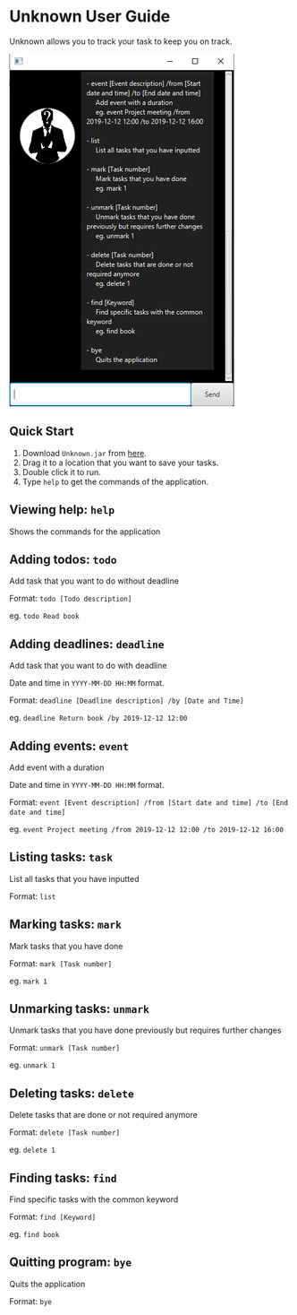 # Unknown User Guide

Unknown allows you to track your task to keep you on track.

![Screenshot](ProductScreenshot.PNG)

## Quick Start

1. Download `Unknown.jar` from [here](https://github.com/nobodyishappy/ip/releases/download/A-UserGuide/Unknown.jar).
2. Drag it to a location that you want to save your tasks.
3. Double click it to run.
4. Type `help` to get the commands of the application.

## Viewing help: `help`

Shows the commands for the application

## Adding todos: `todo`

Add task that you want to do without deadline

Format: `todo [Todo description]`

eg. `todo Read book`

## Adding deadlines: `deadline`

Add task that you want to do with deadline

Date and time in `YYYY-MM-DD HH:MM` format.

Format: `deadline [Deadline description] /by [Date and Time]`

eg. `deadline Return book /by 2019-12-12 12:00`

## Adding events: `event`

Add event with a duration

Date and time in `YYYY-MM-DD HH:MM` format.

Format: `event [Event description] /from [Start date and time] /to [End date and time]`

eg. `event Project meeting /from 2019-12-12 12:00 /to 2019-12-12 16:00`

## Listing tasks: `task`

List all tasks that you have inputted

Format: `list`

## Marking tasks: `mark`

Mark tasks that you have done

Format: `mark [Task number]`

eg. `mark 1`

## Unmarking tasks: `unmark`

Unmark tasks that you have done previously but requires further changes

Format: `unmark [Task number]`

eg. `unmark 1`

## Deleting tasks: `delete`

Delete tasks that are done or not required anymore

Format: `delete [Task number]`

eg. `delete 1`

## Finding tasks: `find`

Find specific tasks with the common keyword

Format: `find [Keyword]`

eg. `find book`

## Quitting program: `bye`

Quits the application

Format: `bye`



